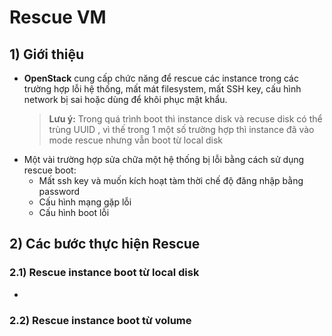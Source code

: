 # Rescue VM
## **1) Giới thiệu**
- **OpenStack** cung cấp chức năng để rescue các instance trong các trường hợp lỗi hệ thống, mất mát filesystem, mất SSH key, cấu hình network bị sai hoặc dùng để khôi phục mật khẩu.
    > **Lưu ý:** Trong quá trình boot thì instance disk và recuse disk có thể trùng UUID , vì thế trong 1 một số trường hợp thì instance đã vào mode rescue nhưng vẫn boot từ local disk
- Một vài trường hợp sửa chữa một hệ thống bị lỗi bằng cách sử dụng rescue boot:
    - Mất ssh key và muốn kích hoạt tàm thời chế độ đăng nhập bằng password
    - Cấu hình mạng gặp lỗi
    - Cấu hình boot lỗi
## **2) Các bước thực hiện Rescue**
### **2.1) Rescue instance boot từ local disk**
- 
### **2.2) Rescue instance boot từ volume**